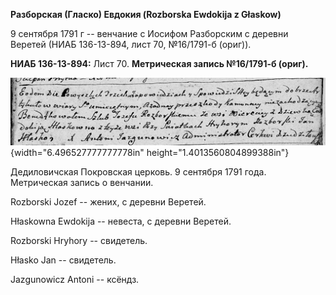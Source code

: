 **Разборская (Гласко) Евдокия (Rozborska Ewdokija z Głaskow)**

9 сентября 1791 г -- венчание с Иосифом Разборским с деревни Веретей
(НИАБ 136-13-894, лист 70, №16/1791-б (ориг)).

**НИАБ 136-13-894:** Лист 70. **Метрическая запись №16/1791-б (ориг).**

![](./media/228906f36dcefb1d435eb50a488b2ecc2515f03e.png){width="6.496527777777778in"
height="1.4013560804899388in"}

Дедиловичская Покровская церковь. 9 сентября 1791 года. Метрическая
запись о венчании.

Rozborski Jozef -- жених, с деревни Веретей.

Hłaskowna Ewdokija -- невеста, с деревни Веретей.

Rozborski Hryhory -- свидетель.

Hłasko Jan -- свидетель.

Jazgunowicz Antoni -- ксёндз.
